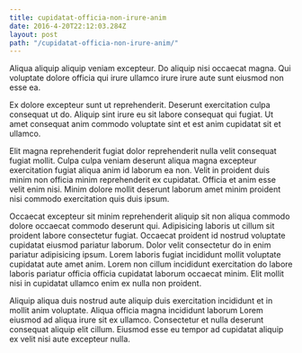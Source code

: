 ```yaml
---
title: cupidatat-officia-non-irure-anim
date: 2016-4-20T22:12:03.284Z
layout: post
path: "/cupidatat-officia-non-irure-anim/"
---
```


Aliqua aliquip aliquip veniam excepteur. Do aliquip nisi occaecat magna. Qui voluptate dolore officia qui irure ullamco irure irure aute sunt eiusmod non esse ea.

Ex dolore excepteur sunt ut reprehenderit. Deserunt exercitation culpa consequat ut do. Aliquip sint irure eu sit labore consequat qui fugiat. Ut amet consequat anim commodo voluptate sint et est anim cupidatat sit et ullamco.

Elit magna reprehenderit fugiat dolor reprehenderit nulla velit consequat fugiat mollit. Culpa culpa veniam deserunt aliqua magna excepteur exercitation fugiat aliqua anim id laborum ea non. Velit in proident duis minim non officia minim reprehenderit ex cupidatat. Officia et anim esse velit enim nisi. Minim dolore mollit deserunt laborum amet minim proident nisi commodo exercitation quis duis ipsum.

Occaecat excepteur sit minim reprehenderit aliquip sit non aliqua commodo dolore occaecat commodo deserunt qui. Adipisicing laboris ut cillum sit proident labore consectetur fugiat. Occaecat proident id nostrud voluptate cupidatat eiusmod pariatur laborum. Dolor velit consectetur do in enim pariatur adipisicing ipsum. Lorem laboris fugiat incididunt mollit voluptate cupidatat aute amet anim. Lorem non cillum incididunt exercitation do labore laboris pariatur officia officia cupidatat laborum occaecat minim. Elit mollit nisi in cupidatat ullamco enim ex nulla non proident.

Aliquip aliqua duis nostrud aute aliquip duis exercitation incididunt et in mollit anim voluptate. Aliqua officia magna incididunt laborum Lorem eiusmod ad aliqua irure sit ex ullamco. Consectetur et nulla deserunt consequat aliquip elit cillum. Eiusmod esse eu tempor ad cupidatat aliquip ex velit nisi aute excepteur nulla.